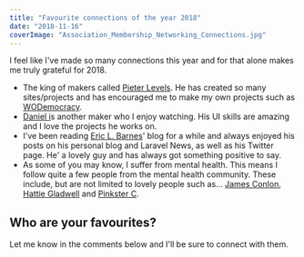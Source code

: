 ```yaml
---
title: "Favourite connections of the year 2018"
date: "2018-11-16"
coverImage: "Association_Membership_Networking_Connections.jpg"
---
```


I feel like I've made so many connections this year and for that alone makes me truly grateful for 2018. 

- The king of makers called [Pieter Levels](https://twitter.com/levelsio). He has created so many sites/projects and has encouraged me to make my own projects such as [WODemocracy](https://wodemocracy.com/).
- [Daniel i](https://twitter.com/iiCe89)s another maker who I enjoy watching. His UI skills are amazing and I love the projects he works on.
- I've been reading [Eric L. Barnes](https://ericlbarnes.com)' blog for a while and always enjoyed his posts on his personal blog and Laravel News, as well as his Twitter page. He' a lovely guy and has always got something positive to say.
- As some of you may know, I suffer from mental health. This means I follow quite a few people from the mental health community. These include, but are not limited to lovely people such as... [James Conlon](https://twitter.com/JamesConlon_), [Hattie Gladwell](https://twitter.com/hatttiegladwell) and [Pinkster C](https://twitter.com/hatttiegladwell).

## Who are your favourites?

Let me know in the comments below and I'll be sure to connect with them.
